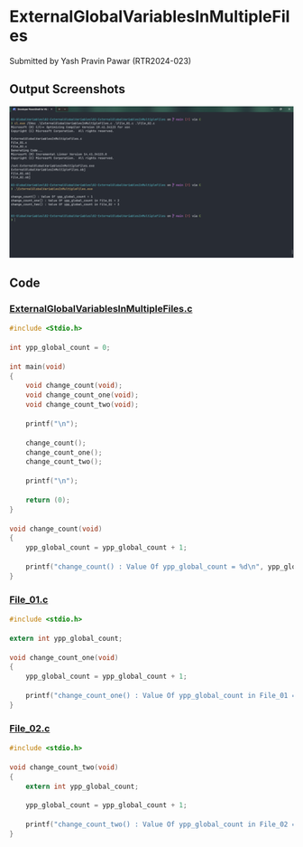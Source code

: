 # ExternalGlobalVariablesInMultipleFiles

Submitted by Yash Pravin Pawar (RTR2024-023)

## Output Screenshots
![output.png](./02-Screenshots/output.png)

## Code
### [ExternalGlobalVariablesInMultipleFiles.c](./01-Code/ExternalGlobalVariablesInMultipleFiles.c)
```c
#include <Stdio.h>

int ypp_global_count = 0;

int main(void)
{
    void change_count(void);
    void change_count_one(void);
    void change_count_two(void);

    printf("\n");

    change_count();
    change_count_one();
    change_count_two();

    printf("\n");

    return (0);
}

void change_count(void)
{
    ypp_global_count = ypp_global_count + 1;

    printf("change_count() : Value Of ypp_global_count = %d\n", ypp_global_count);
}

```
### [File_01.c](./01-Code/File_01.c)
```c
#include <stdio.h>

extern int ypp_global_count;

void change_count_one(void)
{
    ypp_global_count = ypp_global_count + 1;

    printf("change_count_one() : Value Of ypp_global_count in File_01 = %d\n", ypp_global_count);
}

```
### [File_02.c](./01-Code/File_02.c)
```c
#include <stdio.h>

void change_count_two(void)
{
    extern int ypp_global_count;

    ypp_global_count = ypp_global_count + 1;

    printf("change_count_two() : Value Of ypp_global_count in File_02 = %d\n", ypp_global_count);
}

```
